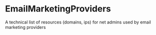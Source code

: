 # EmailMarketingProviders
A technical list of resources (domains, ips) for net admins used by email marketing providers
